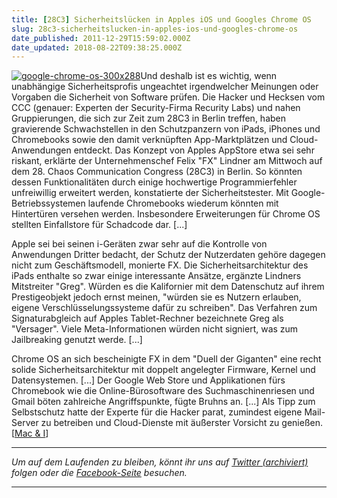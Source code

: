 ```yaml
---
title: [28C3] Sicherheitslücken in Apples iOS und Googles Chrome OS
slug: 28c3-sicherheitslucken-in-apples-ios-und-googles-chrome-os
date_published: 2011-12-29T15:59:02.000Z
date_updated: 2018-08-22T09:38:25.000Z
---
```


[![google-chrome-os-300x288](//picdump.thafaker.de/2009/08/google-chrome-os-300x288-150x150.jpg)](http://picdump.thafaker.de/2009/08/google-chrome-os-300x288.jpg)Und deshalb ist es wichtig, wenn unabhängige Sicherheitsprofis ungeachtet irgendwelcher Meinungen oder Vorgaben die Sicherheit von Software prüfen. Die Hacker und Hecksen vom CCC (genauer: Experten der Security-Firma Recurity Labs) und nahen Gruppierungen, die sich zur Zeit zum 28C3 in Berlin treffen, haben gravierende Schwachstellen in den Schutzpanzern von iPads, iPhones und Chromebooks sowie den damit verknüpften App-Marktplätzen und Cloud-Anwendungen entdeckt. Das Konzept von Apples AppStore etwa sei sehr riskant, erklärte der Unternehmenschef Felix "FX" Lindner am Mittwoch auf dem 28. Chaos Communication Congress (28C3) in Berlin. So könnten dessen Funktionalitäten durch einige hochwertige Programmierfehler unfreiwillig erweitert werden, konstatierte der Sicherheitstester. Mit Google-Betriebssystemen laufende Chromebooks wiederum könnten mit Hintertüren versehen werden. Insbesondere Erweiterungen für Chrome OS stellten Einfallstore für Schadcode dar. [...]

Apple sei bei seinen i-Geräten zwar sehr auf die Kontrolle von Anwendungen Dritter bedacht, der Schutz der Nutzerdaten gehöre dagegen nicht zum Geschäftsmodell, monierte FX. Die Sicherheitsarchitektur des iPads enthalte so zwar einige interessante Ansätze, ergänzte Lindners Mitstreiter "Greg". Würden es die Kalifornier mit dem Datenschutz auf ihrem Prestigeobjekt jedoch ernst meinen, "würden sie es Nutzern erlauben, eigene Verschlüsselungssysteme dafür zu schreiben". Das Verfahren zum Signaturabgleich auf Apples Tablet-Rechner bezeichnete Greg als "Versager". Viele Meta-Informationen würden nicht signiert, was zum Jailbreaking genutzt werde. [...]

Chrome OS an sich bescheinigte FX in dem "Duell der Giganten" eine recht solide Sicherheitsarchitektur mit doppelt angelegter Firmware, Kernel und Datensystemen. [...] Der Google Web Store und Applikationen fürs Chromebook wie die Online-Bürosoftware des Suchmaschinenriesen und Gmail böten zahlreiche Angriffspunkte, fügte Bruhns an. [...] Als Tipp zum Selbstschutz hatte der Experte für die Hacker parat, zumindest eigene Mail-Server zu betreiben und Cloud-Dienste mit äußerster Vorsicht zu genießen. [[Mac & I](http://www.heise.de/mac-and-i/meldung/28C3-Sicherheitsluecken-in-Apples-iOS-und-Googles-Chrome-OS-1401845.html?utm_source=twitterfeed&amp;utm_medium=facebook)]

---

*Um auf dem Laufenden zu bleiben, könnt ihr uns auf [Twitter (archiviert)](http://web.archive.org/web/20250905043545/https://twitter.com/) folgen oder die [Facebook-Seite](http://de-de.facebook.com/pages/thafaker-auf-Beton/154600141278763) besuchen.*

---

